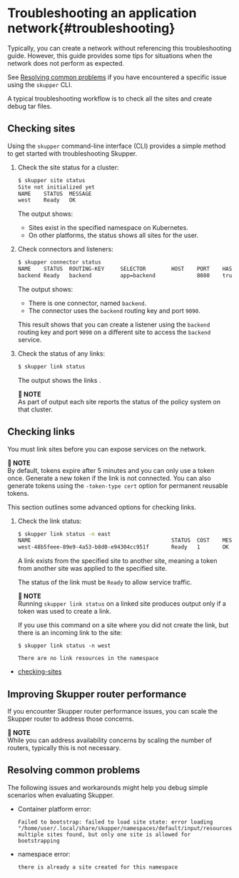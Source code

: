 # Troubleshooting an application network{#troubleshooting} 

Typically, you can create a network without referencing this troubleshooting guide.
However, this guide provides some tips for situations when the network does not perform as expected.

See [Resolving common problems](#resolving-common-problems) if you have encountered a specific issue using the `skupper` CLI.

A typical troubleshooting workflow is to check all the sites and create debug tar files.

## Checking sites

Using the `skupper` command-line interface (CLI) provides a simple method to get started with troubleshooting Skupper.

1. Check the site status for a cluster:

   ```bash
   $ skupper site status
   Site not initialized yet
   NAME    STATUS  MESSAGE
   west    Ready   OK   
   ```

   The output shows:

   * Sites exist in the specified namespace on Kubernetes.
   * On other platforms, the status shows all sites for the user.

2. Check connectors and listeners:

   ```bash
   $ skupper connector status
   NAME    STATUS  ROUTING-KEY     SELECTOR        HOST    PORT    HAS MATCHING LISTENERMESSAGE
   backend Ready   backend         app=backend             8080    true                 OK
   ```

   The output shows:

   * There is one connector, named `backend`.
   * The connector uses the `backend` routing key and port `9090`.

   This result shows that you can create a listener using the `backend` routing key and port `9090` on a different site to access the `backend` service.

3. Check the status of any links:

   ```bash
   $ skupper link status

   ```

   The output shows the links .

   **📌 NOTE**\
   As part of output each site reports the status of the policy system on that cluster.


## Checking links

You must link sites before you can expose services on the network.

**📌 NOTE**\
By default, tokens expire after 5 minutes and you can only use a token once.
Generate a new token if the link is not connected.
You can also generate tokens using the `-token-type cert` option for permanent reusable tokens.

This section outlines some advanced options for checking links.

1. Check the link status:

   ```bash
   $ skupper link status -n east
   NAME                                            STATUS  COST    MESSAGE
   west-48b5feee-89e9-4a53-b8d0-e94304cc951f       Ready   1       OK
   ```

   A link exists from the specified site to another site, meaning a token from another site was applied to the specified site.

   The status of the link must be `Ready` to allow service traffic.

   **📌 NOTE**\
   Running `skupper link status` on a linked site produces output only if a token was used to create a link.   

   If you use this command on a site where you did not create the link, but there is an incoming link to the site:
   ```
   $ skupper link status -n west

   There are no link resources in the namespace
   ```

* [checking-sites](#checking-sites)


## Improving Skupper router performance

If you encounter Skupper router performance issues, you can scale the Skupper router to address those concerns.

**📌 NOTE**\
While you can address availability concerns by scaling the number of routers, typically this is not necessary.

## Resolving common problems

The following issues and workarounds might help you debug simple scenarios when evaluating Skupper.


* Container platform error:
  ```
  Failed to bootstrap: failed to load site state: error loading "/home/user/.local/share/skupper/namespaces/default/input/resources/sites/test.yaml": multiple sites found, but only one site is allowed for bootstrapping
  ```

* namespace error:
  ```
  there is already a site created for this namespace
  ```
  
